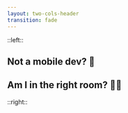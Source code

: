 ```yaml
---
layout: two-cols-header
transition: fade
---
```


<GradientHeader title="House Keeping" />

::left::

<div class="flex flex-col items-center justify-center">

<div v-click>

## Not a mobile dev? 🤔

</div>

<div v-click>

## Am I in the right room? 😵‍💫

</div>

</div>

::right::

<!-- Add content for the right column if needed -->

<!--
Before we get started, I just wanted to cover a few aspects before we get into the main topic. Don't worry if you've not used React Native or even routing frameworks like Next.js before, they're are both quite intuitive and lean quite a lot on the web concepts that you're probably already familiar with. We'll be covering the basics and then diving into the details of expo-router.

Why are you talking about a mobile routing framework in a web dev talk? We'll the creator of expo-router, evan bacon says that expo-router is a platform agnostic routing framework. This means that it can be used on any platform, not just mobile. And in general expo cares a hell of a lot about doing the right thing for the right platform. It works well on web, mobile, desktop and even things like tv and wearables
-->
<div v-click>
<img src="/assets/honor-platform.png" alt="" class="w-92 h-92 rounded-lg shadow-lg object-contain" />
</div>
